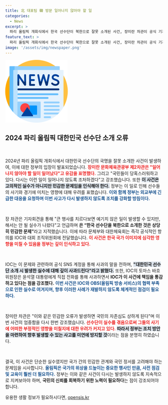 ```yaml
---
title: 北 대표팀 韓 방문 일어나지 않아야 할 일
categories:
  - News
excerpt: >
  파리 올림픽 개회식에서 한국 선수단이 북한으로 잘못 소개된 사건, 장미란 차관이 공식 기자회견을 통해 유감을 표명하며 정부의 신속한 대응 의지를 밝혔다. 고의성이 없지만 민감한 사안으로, IOC가 사과한 가운데 한국 외교부의 긴급 대응도 주장됐다. 클릭하여 자세한 내용을 확인하세요!
feature_text: >
  파리 올림픽 개회식에서 한국 선수단이 북한으로 잘못 소개된 사건, 장미란 차관이 공식 기자회견을 통해 유감을 표명하며 정부의 신속한 대응 의지를 밝혔다. 고의성이 없지만 민감한 사안으로, IOC가 사과한 가운데 한국 외교부의 긴급 대응도 주장됐다. 클릭하여 자세한 내용을 확인하세요!
image: '/assets/img/newspaper.png'
---
```


<p><img src="/assets/img/newspaper.png" alt="kimp 속보" /></p>

<h2 data-ke-size="size26">2024 파리 올림픽 대한민국 선수단 소개 오류</h2>

<p data-ke-size="size16">&nbsp;</p>

<p>2024년 파리 올림픽 개회식에서 대한민국 선수단의 국명을 잘못 소개한 사건이 발생하여, 이에 대한 정부의 입장이 발표되었습니다. <b><span style="color: #ee2323;">장미란 문화체육관광부 제2차관은 "일어나지 않아야 할 일이 일어났다"고 유감을 표명했다.</span></b> 그리고 "국민들이 당혹스러워하고 있다. 다시는 이런 일이 일어나지 않도록 조처하겠다"고 강조했습니다. 또한 <b><span style="background-color: #21538527;">이 사건은 고의적인 실수가 아니지만 민감한 문제임을 인식해야 한다.</span></b> 정부는 이 일로 인해 선수들의 사기와 경기에 미치는 영향에 대해 우려를 표했습니다. <b><span style="color: #1a5490;">이와 함께 정부는 외교부에 긴급한 대응을 요청하며 이번 사고가 다시 발생하지 않도록 조치를 강화할 방침이다.</span></b></p>

<p data-ke-size="size16">&nbsp;</p>

<p>장 차관은 기자회견을 통해 "큰 행사를 치르다보면 예기치 않은 일이 발생할 수 있지만, 해서는 안 될 실수가 나왔다"고 언급하며 <b>은 “한국 선수단을 북한으로 소개한 것은 상당히 민감한 문제”</b>라고 지적했습니다. 이에 따라 문체부와 대한체육회는 즉각 공식적인 항의를 IOC와 대회 조직위원회에 전달했습니다. <b><span style="color: #ee2323;">이 사건은 한국 국가 이미지에 심각한 영향을 미칠 수 있음을 정부는 깊이 인식하고 있다.</span></b></p>

<p data-ke-size="size16">&nbsp;</p>

<p>IOC는 이 문제와 관련하여 공식 SNS 계정을 통해 사과의 말을 전하며, <b><span style="background-color: #21538527;">"대한민국 선수단 소개 시 발생한 실수에 대해 깊이 사과드린다"라고 밝혔다.</span></b> 또한, IOC의 토마스 바흐 위원장은 윤석열 대통령에게 직접 전화를 통해 사과하면서 <b>IOC가 이 사건에 책임을 통감하고 있다는 점을 강조했다.</b> <b><span style="color: #1a5490;">이번 사건은 IOC와 OBS(올림픽 방송 서비스)의 협력 부족으로 인한 실수로 여겨지며, 향후 이러한 사례가 재발하지 않도록 체계적인 점검이 필요하다.</span></b></p>

<p data-ke-size="size16">&nbsp;</p>

<p>장미란 차관은 "이와 같은 민감한 오류가 발생하면 국민의 자존심도 상하게 된다"며 이번 사건의 엄중함을 다시 한번 강조했습니다. <b><span style="color: #ee2323;">선수단이 실수를 겪음으로써 그들의 사기에 어떠한 부정적인 영향을 미칠지에 대한 우려가 커지고 있다.</span></b> <b><span style="background-color: #21538527;">따라서 정부는 조치 방안을 마련하여 향후 발생할 수 있는 사고를 미연에 방지할 것</span></b>이라는 점을 분명히 하였습니다.</p>

<p data-ke-size="size16">&nbsp;</p>

<p>결국, 이 사건은 단순한 실수였지만 국가 간의 민감한 관계와 국민 정서를 고려해야 하는 문제임을 시사합니다. <b><span style="color: #1a5490;">올림픽은 국가의 위상을 드높이는 중요한 행사인 만큼, 사전 점검 및 교육이 훨씬 더 필요하다.</span></b> 정부는 이와 같은 사건이 다시는 발생하지 않도록 지속적으로 지켜보아야 하며, <b>국민의 신뢰를 회복하기 위한 노력이 필요하다</b>는 점이 강조되어야 합니다.</p>
유용한 생활 정보가 필요하시다면, <a href="https://opensis.kr" rel="dofollow">opensis.kr</a>


